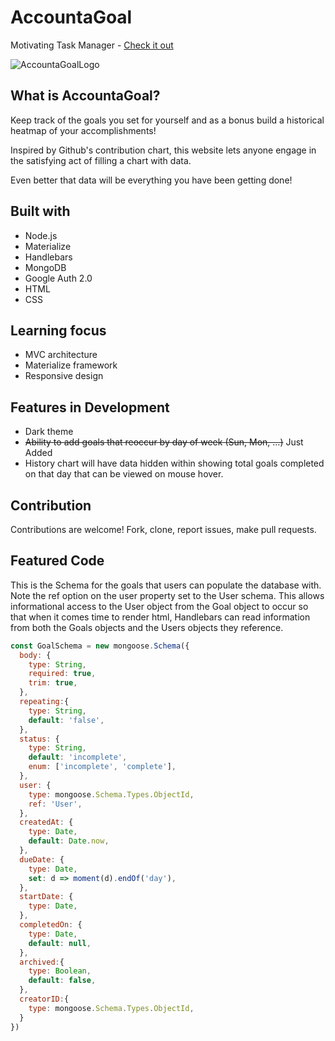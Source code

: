 # AccountaGoal
Motivating Task Manager - [Check it out](https://accountagoal.herokuapp.com/)

![AccountaGoalLogo](https://user-images.githubusercontent.com/46502883/185517168-3c9b4e6e-1fa0-49ca-ae15-2a413cdc3370.png)

## What is AccountaGoal?
Keep track of the goals you set for yourself and as a bonus build a historical heatmap of
your accomplishments!

Inspired by Github's contribution chart, this website lets anyone engage
in the satisfying act of filling a chart with data.

Even better that data will be everything you have been getting done!

## Built with
- Node.js
- Materialize
- Handlebars
- MongoDB
- Google Auth 2.0
- HTML
- CSS

## Learning focus
- MVC architecture
- Materialize framework
- Responsive design

## Features in Development
- Dark theme
- ~~Ability to add goals that reoccur by day of week (Sun, Mon, ...)~~ Just Added
- History chart will have data hidden within showing total goals completed on that day that can be viewed on mouse hover.

## Contribution
Contributions are welcome! Fork, clone, report issues, make pull requests.

## Featured Code
This is the Schema for the goals that users can populate the database with.
Note the ref option on the user property set to the User schema. This allows informational access to the User object from the Goal object to occur so that when it comes time to render html, Handlebars can read information from both the Goals objects and the Users objects they reference.

```javascript
const GoalSchema = new mongoose.Schema({
  body: {
    type: String,
    required: true,
    trim: true,
  },
  repeating:{
    type: String,
    default: 'false',
  },
  status: {
    type: String,
    default: 'incomplete',
    enum: ['incomplete', 'complete'],
  },
  user: {
    type: mongoose.Schema.Types.ObjectId,
    ref: 'User',
  },
  createdAt: {
    type: Date,
    default: Date.now,
  },
  dueDate: {
    type: Date,
    set: d => moment(d).endOf('day'),
  },
  startDate: {
    type: Date,
  },
  completedOn: {
    type: Date,
    default: null,
  },
  archived:{
    type: Boolean,
    default: false,
  },
  creatorID:{
    type: mongoose.Schema.Types.ObjectId,
  }
})
```
